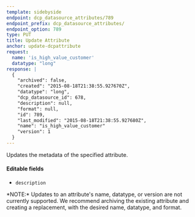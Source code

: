 ```yaml
---
template: sidebyside
endpoint: dcp_datasource_attributes/789
endpoint_prefix: dcp_datasource_attributes/
endpoint_option: 789
type: PUT
title: Update Attribute
anchor: update-dcpattribute
request:
  name: 'is_high_value_customer'
  datatype: "long"
response: |
  {
    "archived": false,
    "created": "2015-08-18T21:38:55.927670Z",
    "datatype": "long",
    "dcp_datasource_id": 678,
    "description": null,
    "format": null,
    "id": 789,
    "last_modified": "2015-08-18T21:38:55.927680Z",
    "name": "is_high_value_customer"
    "version": 1
  }
---
```

Updates the metadata of the specified attribute. 

#### Editable fields
- `description`

<div class="lego-attention lego-attention--warning push--bottom">
*NOTE:* Updates to an attribute's name, datatype, or version are not currently supported. We recommend archiving the
existing attribute and creating a replacement, with the desired name, datatype, and format.
</div>

